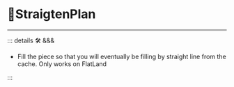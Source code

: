 # 🔻<via>StraigtenPlan</via>

---

<!-- =================================================== -->
<!-- =================================================== -->
<!-- =================================================== -->
<!-- =================================================== -->
<!-- =================================================== -->
::: details 🛠 <dev>&&&</dev>

- Fill the piece so that you will eventually be filling by straight line from the cache. Only works on FlatLand

:::

